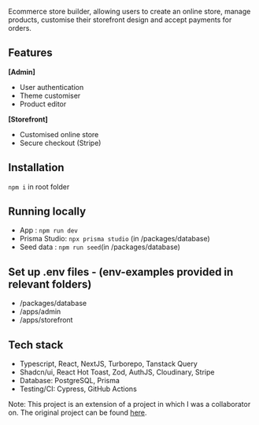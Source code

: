 Ecommerce store builder, allowing users to create an online store, manage products, customise their storefront design and accept payments for orders.

## Features
**[Admin]**
- User authentication
- Theme customiser
- Product editor

**[Storefront]**
- Customised online store
- Secure checkout (Stripe)

## Installation
`npm i` in root folder

## Running locally
- App : `npm run dev`
- Prisma Studio: `npx prisma studio` (in /packages/database)
- Seed data : `npm run seed`(in /packages/database)

## Set up .env files - (env-examples provided in relevant folders)
- /packages/database
- /apps/admin
- /apps/storefront

## Tech stack
- Typescript, React, NextJS, Turborepo, Tanstack Query
- Shadcn/ui, React Hot Toast, Zod, AuthJS, Cloudinary, Stripe
- Database: PostgreSQL, Prisma
- Testing/CI: Cypress, GitHub Actions


Note: This project is an extension of a project in which I was a collaborator on. The original project can be found [here](https://github.com/MitchCrystal/histreet).

